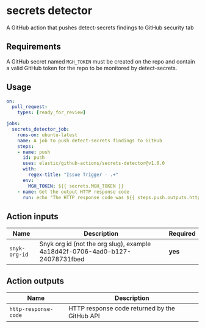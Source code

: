 # secrets detector 

A GitHub action that pushes detect-secrets findings to GitHub security tab

## Requirements

A GitHub secret named `MGH_TOKEN` must be created on the repo and contain a valid GitHub token for the repo to be monitored by detect-secrets.

## Usage

```yml
on: 
  pull_request:
    types: [ready_for_review]

jobs:
  secrets_detector_job:
    runs-on: ubuntu-latest
    name: A job to push detect-secrets findings to GitHub
    steps:
    - name: push 
      id: push
      uses: elastic/github-actions/secrets-detector@v1.0.0 
      with:
        regex-title: "Issue Trigger - .+"
      env:  
        MGH_TOKEN: ${{ secrets.MGH_TOKEN }}  
    - name: Get the output HTTP response code
      run: echo "The HTTP response code was ${{ steps.push.outputs.http-response-code }}"

```

## Action inputs

| Name | Description | Required |
| --- | --- | ---|
| `snyk-org-id` | Snyk org id (not the org slug), example 4a18d42f-0706-4ad0-b127-24078731fbed | **yes** |

## Action outputs

| Name | Description |
| --- | ---|
| `http-response-code` | HTTP response code returned by the GitHub API |

